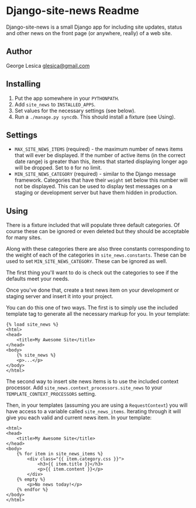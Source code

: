 Django-site-news Readme
=======================
Django-site-news is a small Django app for including site updates, status and
other news on the front page (or anywhere, really) of a web site.

Author
------
George Lesica <glesica@gmail.com>

Installing
----------
  1. Put the app somewhere in your `PYTHONPATH`.
  2. Add `site_news` to `INSTALLED_APPS`.
  3. Set values for the necessary settings (see below).
  4. Run a `./manage.py syncdb`. This should install a fixture (see Using).

Settings
--------
  * `MAX_SITE_NEWS_ITEMS` (required) - the maximum number of news items that 
    will ever be displayed. If the number of active items (in the correct date 
    range) is greater than this, items that started displaying longer ago will 
    be dropped. Set to `0` for no limit.
  * `MIN_SITE_NEWS_CATEGORY` (required) - similar to the Django message 
    framework. Categories that have their `weight` set below this number will 
    not be displayed. This can be used to display test messages on a staging 
    or development server but have them hidden in production.

Using
-----
There is a fixture included that will populate three default categories. Of 
course these can be ignored or even deleted but they should be acceptable for 
many sites.

Along with these categories there are also three constants corresponding to 
the weight of each of the categories in `site_news.constants`. These can be 
used to set `MIN_SITE_NEWS_CATEGORY`. These can be ignored as well.

The first thing you'll want to do is check out the categories to see if the 
defaults meet your needs.

Once you've done that, create a test news item on your development or staging 
server and insert it into your project.

You can do this one of two ways. The first is to simply use the included 
template tag to generate all the necessary markup for you. In your template:

    {% load site_news %}
    <html>
    <head>
        <title>My Awesome Site</title>
    </head>
    <body>
        {% site_news %}
        <p>...</p>
    </body>
    </html>

The second way to insert site news items is to use the included context 
processor. Add `site_news.context_processors.site_news` to your 
`TEMPLATE_CONTEXT_PROCESSORS` setting.

Then, in your templates (assuming you are using a `RequestContext`) you 
will have access to a variable called `site_news_items`. Iterating through 
it will give you each valid and current news item. In your template:

    <html>
    <head>
        <title>My Awesome Site</title>
    </head>
    <body>
        {% for item in site_news_items %}
            <div class="{{ item.category.css }}">
                <h3>{{ item.title }}</h3>
                <p>{{ item.content }}</p>
            </div>
        {% empty %}
            <p>No news today!</p>
        {% endfor %}
    </body>
    </html>
